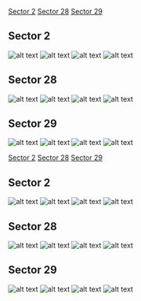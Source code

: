 [Sector 2](#sector2)
[Sector 28](#sector28)
[Sector 29](#sector29)

<a name = "sector2"></a>
## Sector 2
![alt text](/tt/HATS-46_Sector_2/HATS-46_Sector_2_a_TimeSeries.png)
![alt text](/tt/HATS-46_Sector_2/HATS-46_Sector_2_b_FoldedLightCurve.png)
![alt text](/tt/HATS-46_Sector_2/HATS-46_Sector_2_b_IndividualTransitsWithFit.png)
![alt text](/tt/HATS-46_Sector_2/HATS-46_Sector_2_c_TimingResiduals.png)

<a name = "sector28"></a>
## Sector 28
![alt text](/tt/HATS-46_Sector_28/HATS-46_Sector_28_a_TimeSeries.png)
![alt text](/tt/HATS-46_Sector_28/HATS-46_Sector_28_b_FoldedLightCurve.png)
![alt text](/tt/HATS-46_Sector_28/HATS-46_Sector_28_b_IndividualTransitsWithFit.png)
![alt text](/tt/HATS-46_Sector_28/HATS-46_Sector_28_c_TimingResiduals.png)

<a name = "sector29"></a>
## Sector 29
![alt text](/tt/HATS-46_Sector_29/HATS-46_Sector_29_a_TimeSeries.png)
![alt text](/tt/HATS-46_Sector_29/HATS-46_Sector_29_b_FoldedLightCurve.png)
![alt text](/tt/HATS-46_Sector_29/HATS-46_Sector_29_b_IndividualTransitsWithFit.png)
![alt text](/tt/HATS-46_Sector_29/HATS-46_Sector_29_c_TimingResiduals.png)

[Sector 2](#sector2)
[Sector 28](#sector28)
[Sector 29](#sector29)

<a name = "sector2"></a>
## Sector 2
![alt text](/tt/HATS-46_Sector_2/HATS-46_Sector_2_a_TimeSeries.png)
![alt text](/tt/HATS-46_Sector_2/HATS-46_Sector_2_b_FoldedLightCurve.png)
![alt text](/tt/HATS-46_Sector_2/HATS-46_Sector_2_b_IndividualTransitsWithFit.png)
![alt text](/tt/HATS-46_Sector_2/HATS-46_Sector_2_c_TimingResiduals.png)

<a name = "sector28"></a>
## Sector 28
![alt text](/tt/HATS-46_Sector_28/HATS-46_Sector_28_a_TimeSeries.png)
![alt text](/tt/HATS-46_Sector_28/HATS-46_Sector_28_b_FoldedLightCurve.png)
![alt text](/tt/HATS-46_Sector_28/HATS-46_Sector_28_b_IndividualTransitsWithFit.png)
![alt text](/tt/HATS-46_Sector_28/HATS-46_Sector_28_c_TimingResiduals.png)

<a name = "sector29"></a>
## Sector 29
![alt text](/tt/HATS-46_Sector_29/HATS-46_Sector_29_a_TimeSeries.png)
![alt text](/tt/HATS-46_Sector_29/HATS-46_Sector_29_b_FoldedLightCurve.png)
![alt text](/tt/HATS-46_Sector_29/HATS-46_Sector_29_b_IndividualTransitsWithFit.png)
![alt text](/tt/HATS-46_Sector_29/HATS-46_Sector_29_c_TimingResiduals.png)

